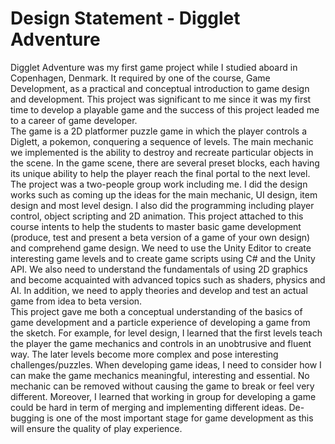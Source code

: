 Design Statement - Digglet Adventure
====================================================
  Digglet Adventure was my first game project while I studied aboard in Copenhagen, Denmark. It required by one of the course, Game Development, as a practical and conceptual introduction to game design and development. This project was significant to me since it was my first time to develop a playable game and the success of this project leaded me to a career of game developer.<br>
  The game is a 2D platformer puzzle game in which the player controls a Diglett, a pokemon, conquering a sequence of levels. The main mechanic we implemented is the ability to destroy and recreate particular objects in the scene. In the game scene, there are several preset blocks, each having its unique ability to help the player reach the final portal to the next level.<br>
  The project was a two-people group work including me. I did the design works such as coming up the ideas for the main mechanic, UI design, item design and most level design. I also did the programming including player control, object scripting and 2D animation.
This project attached to this course intents to help the students to master basic game development (produce, test and present a beta version of a game of your own design) and comprehend game design. We need to use the Unity Editor to create interesting game levels and to create game scripts using C# and the Unity API. We also need to understand the fundamentals of using 2D graphics and become acquainted with advanced topics such as shaders, physics and AI. In addition, we need to apply theories and develop and test an actual game from idea to beta version.<br>
  This project gave me both a conceptual understanding of the basics of game development and a particle experience of developing a game from the sketch. For example, for level design, I learned that the first levels teach the player the game mechanics and controls in an unobtrusive and fluent way. The later levels become more complex and pose interesting challenges/puzzles. When developing game ideas, I need to consider how I can make the game mechanics meaningful, interesting and essential. No mechanic can be removed without causing the game to break or feel very different. Moreover, I learned that working in group for developing a game could be hard in term of merging and implementing different ideas. De-bugging is one of the most important stage for game development as this will ensure the quality of play experience.<br>
